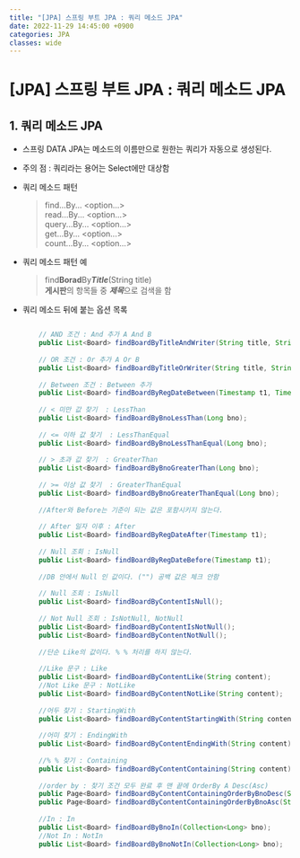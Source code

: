 ```yaml
---
title: "[JPA] 스프링 부트 JPA : 쿼리 메소드 JPA"
date: 2022-11-29 14:45:00 +0900
categories: JPA
classes: wide
---
```


# [JPA] 스프링 부트 JPA : 쿼리 메소드 JPA


## 1. 쿼리 메소드 JPA

- 스프링 DATA JPA는 메소드의 이름만으로 원한는 쿼리가 자동으로 생성된다.

- 주의 점 : 쿼리라는 용어는 Select에만 대상함

- 쿼리 메소드 패턴 
    > find...By... <option...>  
    > read...By... <option...>  
    > query...By... <option...>  
    > get...By... <option...>  
    > count...By... <option...>  

- 쿼리 메소드 패턴 예
    > find**Borad**By***Title***(String title)  
    > **게시판**의 항목들 중 ***제목***으로 검색을 함

- 쿼리 메소드 뒤에 붙는 옵션 목록

    ```java

        // AND 조건 : And 추가 A And B
        public List<Board> findBoardByTitleAndWriter(String title, String writer);
        
        // OR 조건 : Or 추가 A Or B
        public List<Board> findBoardByTitleOrWriter(String title, String writer);
        
        // Between 조건 : Between 추가
        public List<Board> findBoardByRegDateBetween(Timestamp t1, Timestamp t2);
        
        // < 미만 값 찾기  : LessThan
        public List<Board> findBoardByBnoLessThan(Long bno);
        
        // <= 이하 값 찾기  : LessThanEqual
        public List<Board> findBoardByBnoLessThanEqual(Long bno);
        
        // > 초과 값 찾기  : GreaterThan
        public List<Board> findBoardByBnoGreaterThan(Long bno);
        
        // >= 이상 값 찾기  : GreaterThanEqual
        public List<Board> findBoardByBnoGreaterThanEqual(Long bno);
        
        //After와 Before는 기준이 되는 값은 포함시키지 않는다.
        
        // After 일자 이후 : After
        public List<Board> findBoardByRegDateAfter(Timestamp t1);
        
        // Null 조회 : IsNull
        public List<Board> findBoardByRegDateBefore(Timestamp t1);
        
        //DB 안에서 Null 인 값이다. ("") 공백 값은 체크 안함  
        
        // Null 조회 : IsNull
        public List<Board> findBoardByContentIsNull();
        
        // Not Null 조회 : IsNotNull, NotNull
        public List<Board> findBoardByContentIsNotNull();
        public List<Board> findBoardByContentNotNull();
        
        //단순 Like의 값이다. % % 처리를 하지 않는다.
        
        //Like 문구 : Like
        public List<Board> findBoardByContentLike(String content);
        //Not Like 문구 : NotLike
        public List<Board> findBoardByContentNotLike(String content);
        
        //어두 찾기 : StartingWith 
        public List<Board> findBoardByContentStartingWith(String content);
        
        //어미 찾기 : EndingWith 
        public List<Board> findBoardByContentEndingWith(String content);
        
        //% % 찾기 : Containing
        public List<Board> findBoardByContentContaining(String content);
        
        //order by : 찾기 조건 모두 완료 후 맨 끝에 OrderBy A Desc(Asc)
        public Page<Board> findBoardByContentContainingOrderByBnoDesc(String content, Pageable page);
        public Page<Board> findBoardByContentContainingOrderByBnoAsc(String content, Pageable page);
        
        //In : In
        public List<Board> findBoardByBnoIn(Collection<Long> bno);
        //Not In : NotIn
        public List<Board> findBoardByBnoNotIn(Collection<Long> bno);

    ```
